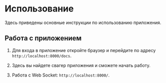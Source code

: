 # Использование

Здесь приведены основные инструкции по использованию приложения.




## Работа с приложением

1. Для входа в приложение откройте браузер и перейдите по адресу `http://localhost:8000/docs`.

2. Здесь вы найдете свагер приложения и сможете начать работу.

3. Работа с Web Socket: `http://localhost:8000/`.
